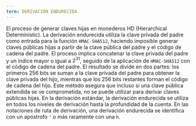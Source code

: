 ```yaml
---
term: DERIVACIÓN ENDURECIDA
---
```


El proceso de generar claves hijas en monederos HD (Hierarchical Deterministic). La derivación endurecida utiliza la clave privada del padre como entrada para la función `HMAC-SHA512`, haciendo imposible generar claves públicas hijas a partir de la clave pública del padre y el código de cadena del padre. El proceso implica concatenar la clave privada del padre y un índice mayor o igual a $2^{31}$, seguido de la aplicación de `HMAC-SHA512` con el código de cadena del padre. El resultado se divide en dos partes: los primeros 256 bits se suman a la clave privada del padre para obtener la clave privada del hijo, mientras que los 256 bits restantes forman el código de cadena del hijo. Este método asegura que incluso si una clave pública extendida se ve comprometida, no se puede utilizar para derivar claves públicas hijas. En la derivación estándar, la derivación endurecida se utiliza en todos los niveles de derivación hasta la profundidad de la cuenta. En las notaciones de ruta de derivación, una derivación endurecida se identifica con un apóstrofo `'` o más raramente con una `h`.